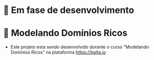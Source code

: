 # 🚧 Em fase de desenvolvimento

# 📃 Modelando Domínios Ricos

- Este projeto esta sendo desenvolvido durante o curso "Modelando Domínios Ricos" na plataforma https://balta.io